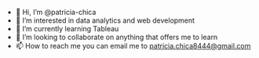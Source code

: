 - 👋 Hi, I’m @patricia-chica
- 👀 I’m interested in data analytics and web development 
- 🌱 I’m currently learning Tableau
- 💞️ I’m looking to collaborate on anything that offers me to learn 
- 📫 How to reach me you can email me to patricia.chica8444@gmail.com

<!---
patricia-chica/patricia-chica is a ✨ special ✨ repository because its `README.md` (this file) appears on your GitHub profile.
You can click the Preview link to take a look at your changes.
--->
